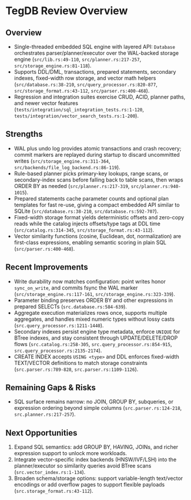 # TegDB Review Overview

## Overview
- Single-threaded embedded SQL engine with layered API: `Database` orchestrates parser/planner/executor over the WAL-backed storage engine (`src/lib.rs:49-110`, `src/planner.rs:217-257`, `src/storage_engine.rs:81-118`).
- Supports DDL/DML, transactions, prepared statements, secondary indexes, fixed-width row storage, and vector math helpers (`src/database.rs:38-210`, `src/query_processor.rs:820-877`, `src/storage_format.rs:43-112`, `src/parser.rs:400-468`).
- Regression and integration suites exercise CRUD, ACID, planner paths, and newer vector features (`tests/integration/sql_integration_tests.rs:1-120`, `tests/integration/vector_search_tests.rs:1-200`).

## Strengths
- WAL plus undo log provides atomic transactions and crash recovery; commit markers are replayed during startup to discard uncommitted writes (`src/storage_engine.rs:311-364`, `src/backends/file_log_backend.rs:86-119`).
- Rule-based planner picks primary-key lookups, range scans, or secondary-index scans before falling back to table scans, then wraps ORDER BY as needed (`src/planner.rs:217-319`, `src/planner.rs:940-1015`).
- Prepared statements cache parameter counts and optional plan templates for fast re-use, giving a compact embedded API similar to SQLite (`src/database.rs:38-210`, `src/database.rs:592-707`).
- Fixed-width storage format yields deterministic offsets and zero-copy reads while the catalog injects offsets/type tags at DDL time (`src/catalog.rs:314-345`, `src/storage_format.rs:43-112`).
- Vector similarity functions (cosine, Euclidean, dot, normalization) are first-class expressions, enabling semantic scoring in plain SQL (`src/parser.rs:400-468`).

## Recent Improvements
- Write durability now matches configuration: point writes honor `sync_on_write`, and commits fsync the WAL marker (`src/storage_engine.rs:117-161`, `src/storage_engine.rs:323-339`).
- Parameter binding preserves ORDER BY and other expressions in prepared SELECTs (`src.database.rs:584-639`).
- Aggregate execution materializes rows once, supports multiple aggregates, and handles mixed numeric types without lossy casts (`src.query_processor.rs:1211-1440`).
- Secondary indexes persist engine type metadata, enforce `UNIQUE` for BTree indexes, and stay consistent through UPDATE/DELETE/DROP flows (`src.catalog.rs:258-305`, `src.query_processor.rs:854-915`, `src.query_processor.rs:2135-2174`).
- CREATE INDEX accepts `USING <type>` and DDL enforces fixed-width TEXT/VECTOR definitions to match storage constraints (`src.parser.rs:789-828`, `src.parser.rs:1109-1126`).

## Remaining Gaps & Risks
- SQL surface remains narrow: no JOIN, GROUP BY, subqueries, or expression ordering beyond simple columns (`src.parser.rs:124-218`, `src.planner.rs:217-257`).

## Next Opportunities
1. Expand SQL semantics: add GROUP BY, HAVING, JOINs, and richer expression support to unlock more workloads.
2. Integrate vector-specific index backends (HNSW/IVF/LSH) into the planner/executor so similarity queries avoid BTree scans (`src.vector_index.rs:1-134`).
3. Broaden schema/storage options: support variable-length text/vector encodings or add overflow pages to support flexible payloads (`src.storage_format.rs:43-112`).
